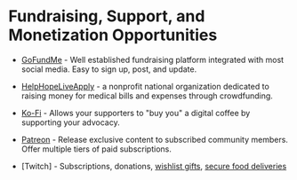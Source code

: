 # Fundraising, Support, and Monetization Opportunities

* [GoFundMe](https://www.gofundme.com/) - Well established fundraising platform integrated with most social media. Easy to sign up, post, and update.

* [HelpHopeLive](https://helphopelive.org/)[Apply](https://helphopelive.org/get-started/apply/) - a nonprofit national organization dedicated to raising money for medical bills and expenses through crowdfunding.
  
* [Ko-Fi](https://ko-fi.com/) - Allows your supporters to "buy you" a digital coffee by supporting your advocacy. 
  
* [Patreon](https://www.patreon.com/) - Release exclusive content to subscribed community members. Offer multiple tiers of paid subscriptions.
* [Twitch] - Subscriptions, donations, [wishlist gifts](https://www.giftster.com/), [secure food deliveries](https://treatstream.com/login)
